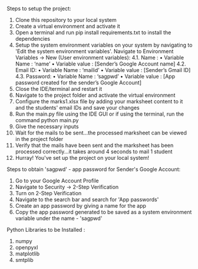 Steps to setup the project:

1. Clone this repository to your local system
2. Create a virtual environment and activate it
3. Open a terminal and run pip install requirements.txt to install the dependencies
4. Setup the system environment variables on your system by navigating to 'Edit the system environment variables'. Navigate to Environment Variables -> New (User environment variables):
        4.1. Name :
            • Variable Name : ‘name’
            • Variable value : [Sender’s Google Account name]
        4.2. Email ID:
            • Variable Name : ‘mailid’
            • Variable value : [Sender’s Gmail ID]
        4.3. Password:
            • Variable Name : ‘sagpwd’
            • Variable value : [App password created for the sender’s Google Account]
5. Close the IDE/terminal and restart it
6. Navigate to the project folder and activate the virtual environment
7. Configure the marks1.xlsx file by adding your marksheet content to it and the students' email IDs and save your changes
8. Run the main.py file using the IDE GUI or if using the terminal, run the command python main.py
9. Give the necessary inputs
10. Wait for the mails to be sent...the processed marksheet can be viewed in the project folder 
11. Verify that the mails have been sent and the marksheet has been processed correctly...it takes around 4 seconds to mail 1 student
12. Hurray! You've set up the project on your local system!

Steps to obtain 'sagpwd' - app password for Sender's Google Account:

1. Go to your Google Account Profile
2. Navigate to Security -> 2-Step Verification
3. Turn on 2-Step Verification
4. Navigate to the search bar and search for 'App passwords'
5. Create an app password by giving a name for the app
6. Copy the app password generated to be saved as a system environment variable under the name - 'sagpwd'

Python Libraries to be Installed :

1. numpy
2. openpyxl
3. matplotlib
4. smtplib


